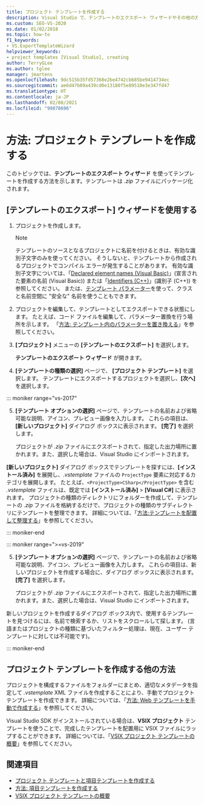 ```yaml
---
title: プロジェクト テンプレートを作成する
description: Visual Studio で、テンプレートのエクスポート ウィザードやその他の方法を使用して、プロジェクト テンプレートを作成する方法について説明します。
ms.custom: SEO-VS-2020
ms.date: 01/02/2018
ms.topic: how-to
f1_keywords:
- VS.ExportTemplateWizard
helpviewer_keywords:
- project templates [Visual Studio], creating
author: TerryGLee
ms.author: tglee
manager: jmartens
ms.openlocfilehash: 9dc515b35fd57368e2be4742cb685be9414734ec
ms.sourcegitcommit: ae6d47b09a439cd0e13180f5e89510e3e347fd47
ms.translationtype: HT
ms.contentlocale: ja-JP
ms.lasthandoff: 02/08/2021
ms.locfileid: "99878696"
---
```

# <a name="how-to-create-project-templates"></a>方法: プロジェクト テンプレートを作成する

このトピックでは、**テンプレートのエクスポート ウィザード** を使ってテンプレートを作成する方法を示します。テンプレートは *.zip* ファイルにパッケージ化されます。

## <a name="use-the-export-template-wizard"></a>[テンプレートのエクスポート] ウィザードを使用する

1. プロジェクトを作成します。

    > [!NOTE]
    > テンプレートのソースとなるプロジェクトに名前を付けるときは、有効な識別子文字のみを使ってください。 そうしないと、テンプレートから作成されるプロジェクトでコンパイル エラーが発生することがあります。 有効な識別子文字については、「[Declared element names (Visual Basic)](/dotnet/visual-basic/programming-guide/language-features/declared-elements/declared-element-names)」(宣言された要素の名前 (Visual Basic)) または「[Identifiers (C++)](/cpp/cpp/identifiers-cpp)」(識別子 (C++)) を参照してください。 または、[テンプレート パラメーター](../ide/template-parameters.md)を使って、クラスと名前空間に "安全な" 名前を使うこともできます。

2. プロジェクトを編集して、テンプレートとしてエクスポートできる状態にします。 たとえば、コード ファイルを編集して、パラメーター置換を行う場所を示します。 「[方法: テンプレート内のパラメーターを置き換える](../ide/how-to-substitute-parameters-in-a-template.md)」を参照してください。

3. **[プロジェクト]** メニューの **[テンプレートのエクスポート]** を選択します。

   **テンプレートのエクスポート ウィザード** が開きます。

4. **[テンプレートの種類の選択]** ページで、 **[プロジェクト テンプレート]** を選択します。 テンプレートにエクスポートするプロジェクトを選択し、**[次へ]** を選択します。

::: moniker range="vs-2017"

5. **[テンプレート オプションの選択]** ページで、テンプレートの名前および省略可能な説明、アイコン、プレビュー画像を入力します。 これらの項目は、**[新しいプロジェクト]** ダイアログ ボックスに表示されます。 **[完了]** を選択します。

   プロジェクトが *.zip* ファイルにエクスポートされて、指定した出力場所に置かれます。また、選択した場合は、Visual Studio にインポートされます。

**[新しいプロジェクト]** ダイアログ ボックスでテンプレートを探すには、**[インストール済み]** を展開し、*.vstemplate* ファイルの `ProjectType` 要素に対応するカテゴリを展開します。 たとえば、`<ProjectType>CSharp</ProjectType>` を含む *.vstemplate* ファイルは、既定では **[インストール済み]** > **[Visual C#]** に表示されます。 プロジェクトの種類のディレクトリにフォルダーを作成して、テンプレートの *.zip* ファイルを格納するだけで、プロジェクトの種類のサブディレクトリにテンプレートを整理できます。 詳細については、「[方法:テンプレートを配置して整理する](../ide/how-to-locate-and-organize-project-and-item-templates.md)」を参照してください。

::: moniker-end

::: moniker range=">=vs-2019"

5. **[テンプレート オプションの選択]** ページで、テンプレートの名前および省略可能な説明、アイコン、プレビュー画像を入力します。 これらの項目は、新しいプロジェクトを作成する場合に、ダイアログ ボックスに表示されます。 **[完了]** を選択します。

   プロジェクトが *.zip* ファイルにエクスポートされて、指定した出力場所に置かれます。また、選択した場合は、Visual Studio にインポートされます。

新しいプロジェクトを作成するダイアログ ボックス内で、使用するテンプレートを見つけるには、名前で検索するか、リストをスクロールして探します。  (言語またはプロジェクトの種類に基づいたフィルター処理は、現在、ユーザー テンプレートに対しては不可能です)。

::: moniker-end

## <a name="other-ways-to-create-project-templates"></a>プロジェクト テンプレートを作成する他の方法

プロジェクトを構成するファイルをフォルダーにまとめ、適切なメタデータを指定して *.vstemplate* XML ファイルを作成することにより、手動でプロジェクト テンプレートを作成できます。 詳細については、「[方法: Web テンプレートを手動で作成する](../ide/how-to-manually-create-web-templates.md)」を参照してください。

Visual Studio SDK がインストールされている場合は、**VSIX プロジェクト** テンプレートを使うことで、完成したテンプレートを配置用に VSIX ファイルにラップすることができます。 詳細については、「[VSIX プロジェクト テンプレートの概要](../extensibility/getting-started-with-the-vsix-project-template.md)」を参照してください。

## <a name="see-also"></a>関連項目

- [プロジェクト テンプレートと項目テンプレートを作成する](../ide/creating-project-and-item-templates.md)
- [方法: 項目テンプレートを作成する](../ide/how-to-create-item-templates.md)
- [VSIX プロジェクト テンプレートの概要](../extensibility/getting-started-with-the-vsix-project-template.md)
